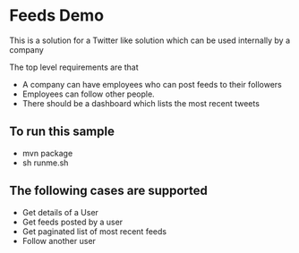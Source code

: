 # Feeds Demo

This  is a solution for a Twitter like solution which can be used internally by a company

The top level requirements are that
 * A company can have employees who can post feeds to their followers
 * Employees can follow other people.
 * There should be a dashboard which lists the most recent tweets

## To run this sample
* mvn package
* sh runme.sh


## The following cases are supported

* Get details of a User
* Get feeds posted by a user
* Get paginated list of most recent feeds
* Follow another user


